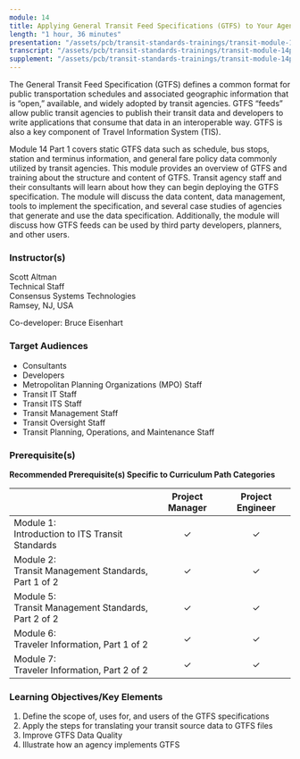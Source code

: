 ```yaml
---
module: 14
title: Applying General Transit Feed Specifications (GTFS) to Your Agency - Part 1 of 2
length: "1 hour, 36 minutes"
presentation: "/assets/pcb/transit-standards-trainings/transit-module-14pt1/mt14pt1ppt.pdf"
transcript: "/assets/pcb/transit-standards-trainings/transit-module-14pt1/mt14pt1trans.pdf"
supplement: "/assets/pcb/transit-standards-trainings/transit-module-14pt1/mt14pt1sup.pdf"
---
```

The General Transit Feed Specification (GTFS) defines a common format for public transportation schedules and associated geographic information that is “open,” available, and widely adopted by transit agencies. GTFS “feeds” allow public transit agencies to publish their transit data and developers to write applications that consume that data in an interoperable way. GTFS is also a key component of Travel Information System (TIS).

Module 14 Part 1 covers static GTFS data such as schedule, bus stops, station and terminus information, and general fare policy data commonly utilized by transit agencies. This module provides an overview of GTFS and training about the structure and content of GTFS. Transit agency staff and their consultants will learn about how they can begin deploying the GTFS specification. The module will discuss the data content, data management, tools to implement the specification, and several case studies of agencies that generate and use the data specification. Additionally, the module will discuss how GTFS feeds can be used by third party developers, planners, and other users.

### Instructor(s)
Scott Altman  
Technical Staff  
Consensus Systems Technologies  
Ramsey, NJ, USA

Co-developer: Bruce Eisenhart

### Target Audiences
* Consultants
* Developers
* Metropolitan Planning Organizations (MPO) Staff
* Transit IT Staff
* Transit ITS Staff
* Transit Management Staff
* Transit Oversight Staff
* Transit Planning, Operations, and Maintenance Staff

### Prerequisite(s)
**Recommended Prerequisite(s) Specific to Curriculum Path Categories**

| | Project Manager | Project Engineer |
|---|:---:|:---:|
| Module 1:<br>Introduction to ITS Transit Standards | ✓ | ✓ |
| Module 2:<br>Transit Management Standards, Part 1 of 2 | ✓ | ✓ |
| Module 5:<br>Transit Management Standards, Part 2 of 2 | ✓ | ✓ |
| Module 6:<br>Traveler Information, Part 1 of 2 | ✓ | ✓ |
| Module 7:<br>Traveler Information, Part 2 of 2 | ✓ | ✓ |

### Learning Objectives/Key Elements
1. Define the scope of, uses for, and users of the GTFS specifications
2. Apply the steps for translating your transit source data to GTFS files
3. Improve GTFS Data Quality
4. Illustrate how an agency implements GTFS
